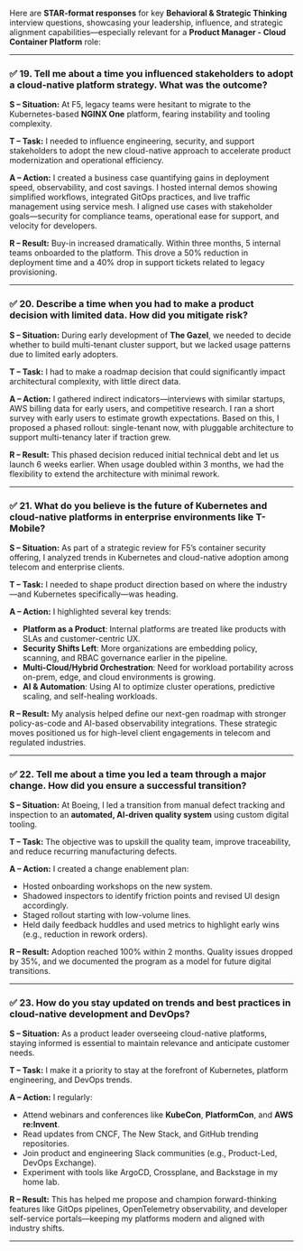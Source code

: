 Here are **STAR-format responses** for key **Behavioral & Strategic Thinking** interview questions, showcasing your leadership, influence, and strategic alignment capabilities—especially relevant for a **Product Manager - Cloud Container Platform** role:

---

### ✅ **19. Tell me about a time you influenced stakeholders to adopt a cloud-native platform strategy. What was the outcome?**

**S – Situation:**
At F5, legacy teams were hesitant to migrate to the Kubernetes-based **NGINX One** platform, fearing instability and tooling complexity.

**T – Task:**
I needed to influence engineering, security, and support stakeholders to adopt the new cloud-native approach to accelerate product modernization and operational efficiency.

**A – Action:**
I created a business case quantifying gains in deployment speed, observability, and cost savings. I hosted internal demos showing simplified workflows, integrated GitOps practices, and live traffic management using service mesh. I aligned use cases with stakeholder goals—security for compliance teams, operational ease for support, and velocity for developers.

**R – Result:**
Buy-in increased dramatically. Within three months, 5 internal teams onboarded to the platform. This drove a 50% reduction in deployment time and a 40% drop in support tickets related to legacy provisioning.

---

### ✅ **20. Describe a time when you had to make a product decision with limited data. How did you mitigate risk?**

**S – Situation:**
During early development of **The Gazel**, we needed to decide whether to build multi-tenant cluster support, but we lacked usage patterns due to limited early adopters.

**T – Task:**
I had to make a roadmap decision that could significantly impact architectural complexity, with little direct data.

**A – Action:**
I gathered indirect indicators—interviews with similar startups, AWS billing data for early users, and competitive research. I ran a short survey with early users to estimate growth expectations. Based on this, I proposed a phased rollout: single-tenant now, with pluggable architecture to support multi-tenancy later if traction grew.

**R – Result:**
This phased decision reduced initial technical debt and let us launch 6 weeks earlier. When usage doubled within 3 months, we had the flexibility to extend the architecture with minimal rework.

---

### ✅ **21. What do you believe is the future of Kubernetes and cloud-native platforms in enterprise environments like T-Mobile?**

**S – Situation:**
As part of a strategic review for F5’s container security offering, I analyzed trends in Kubernetes and cloud-native adoption among telecom and enterprise clients.

**T – Task:**
I needed to shape product direction based on where the industry—and Kubernetes specifically—was heading.

**A – Action:**
I highlighted several key trends:

* **Platform as a Product**: Internal platforms are treated like products with SLAs and customer-centric UX.
* **Security Shifts Left**: More organizations are embedding policy, scanning, and RBAC governance earlier in the pipeline.
* **Multi-Cloud/Hybrid Orchestration**: Need for workload portability across on-prem, edge, and cloud environments is growing.
* **AI & Automation**: Using AI to optimize cluster operations, predictive scaling, and self-healing workloads.

**R – Result:**
My analysis helped define our next-gen roadmap with stronger policy-as-code and AI-based observability integrations. These strategic moves positioned us for high-level client engagements in telecom and regulated industries.

---

### ✅ **22. Tell me about a time you led a team through a major change. How did you ensure a successful transition?**

**S – Situation:**
At Boeing, I led a transition from manual defect tracking and inspection to an **automated, AI-driven quality system** using custom digital tooling.

**T – Task:**
The objective was to upskill the quality team, improve traceability, and reduce recurring manufacturing defects.

**A – Action:**
I created a change enablement plan:

* Hosted onboarding workshops on the new system.
* Shadowed inspectors to identify friction points and revised UI design accordingly.
* Staged rollout starting with low-volume lines.
* Held daily feedback huddles and used metrics to highlight early wins (e.g., reduction in rework orders).

**R – Result:**
Adoption reached 100% within 2 months. Quality issues dropped by 35%, and we documented the program as a model for future digital transitions.

---

### ✅ **23. How do you stay updated on trends and best practices in cloud-native development and DevOps?**

**S – Situation:**
As a product leader overseeing cloud-native platforms, staying informed is essential to maintain relevance and anticipate customer needs.

**T – Task:**
I make it a priority to stay at the forefront of Kubernetes, platform engineering, and DevOps trends.

**A – Action:**
I regularly:

* Attend webinars and conferences like **KubeCon**, **PlatformCon**, and **AWS re\:Invent**.
* Read updates from CNCF, The New Stack, and GitHub trending repositories.
* Join product and engineering Slack communities (e.g., Product-Led, DevOps Exchange).
* Experiment with tools like ArgoCD, Crossplane, and Backstage in my home lab.

**R – Result:**
This has helped me propose and champion forward-thinking features like GitOps pipelines, OpenTelemetry observability, and developer self-service portals—keeping my platforms modern and aligned with industry shifts.

---


